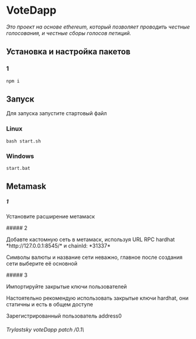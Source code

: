 # VoteDapp

*Это проект на основе ethereum, который позволяет проводить честные голосования, и честные сборы голосов петиций.*


## Установка и настройка пакетов
### 1
```npm i```

## Запуск 
Для запуска запустите стартовый файл
### Linux
```bash start.sh```

### Windows
```start.bat```

## Metamask
##### 1 

<p>Установите расширение метамаск<p/>
##### 2
  
<p>Добавте кастомную сеть в метамаск, используя URL RPC hardhat *http://127.0.0.1:8545/* и chainId: *31337*<p/>
  
<p>Символы валюты и название сети неважно, главное после создания сети выберите её основной<p/>
##### 3
  
<p>Импортируйте закрытые ключи пользователей<p/>

<p>Настоятельно рекомендую использовать закрытые ключи hardhat, они статичны и есть в общем доступе<p/>

<p>Зарегистрированный пользователь address0<p/>

###### Trylastsky voteDapp  patch /0.1\
